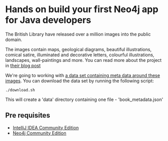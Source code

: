 # Hands on build your first Neo4j app for Java developers

The British Library have released over a million images into the public domain. 

The images contain maps, geological diagrams, beautiful illustrations, comical satire, illuminated and decorative letters, colourful illustrations, landscapes, wall-paintings and more. You can read more about the project in [their blog post](http://britishlibrary.typepad.co.uk/digital-scholarship/2013/12/a-million-first-steps.html)

We're going to working with [a data set containing meta data around these images](https://github.com/BL-Labs/imagedirectory). You can download the data set by running the following script:

````
./download.sh
````

This will create a 'data' directory containing one file - 'book_metadata.json'

## Pre requisites

* [IntelliJ IDEA Community Edition](http://www.jetbrains.com/idea/download/)
* [Neo4j Community Edition](http://www.neo4j.org/download)